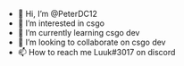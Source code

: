 - 👋 Hi, I’m @PeterDC12
- 👀 I’m interested in csgo
- 🌱 I’m currently learning csgo dev
- 💞️ I’m looking to collaborate on csgo dev
- 📫 How to reach me Luuk#3017 on discord

<!---
PeterDC12/PeterDC12 is a ✨ special ✨ repository because its `README.md` (this file) appears on your GitHub profile.
You can click the Preview link to take a look at your changes.
--->
